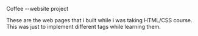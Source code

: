 Coffee --website project

These are the web pages that i built while i was taking HTML/CSS course. This was just to implement different tags while learning them.
